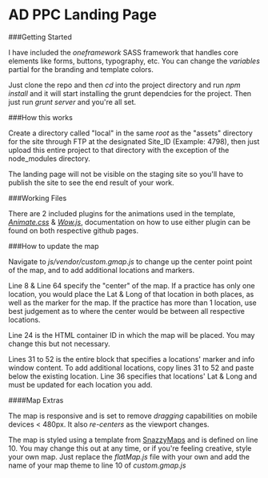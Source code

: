 AD PPC Landing Page
===================

###Getting Started

I have included the _oneframework_ SASS framework that handles core elements like forms, buttons, typography, etc. 
You can change the _variables_ partial for the branding and template colors.

Just clone the repo and then _cd_ into the project directory and run _npm install_ and it will start
installing the grunt dependcies for the project. Then just run _grunt server_ and you're all set.

###How this works

Create a directory called "local" in the same _root_ as the "assets" directory for the site through FTP at the designated 
Site_ID (Example: 4798), then just upload this entire project to that directory with the exception of the node_modules
directory.

The landing page will not be visible on the staging site so you'll have to publish the site to see the end result of 
your work.

###Working Files

There are 2 included plugins for the animations used in the template, [_Animate.css_](https://github.com/daneden/animate.css) & [_Wow.js_](https://github.com/matthieua/WOW),
documentation on how to use either plugin can be found on both respective github pages.

###How to update the map 

Navigate to _js/vendor/custom.gmap.js_ to change up the center point point of the map, and to add additional locations and markers.

Line 8 & Line 64 specify the "center" of the map. If a practice has only one location, you would place the Lat & Long of
that location in both places, as well as the marker for the map. If the practice has more than 1 location, use best judgement 
as to where the center would be between all respective locations.

Line 24 is the HTML container ID in which the map will be placed. You may change this but not necessary.

Lines 31 to 52 is the entire block that specifies a locations' marker and info window content. To add additional locations, copy lines 31 to 52 and paste 
below the existing location. Line 36 specifies that locations' Lat & Long and must be updated for each location you add.

####Map Extras

The map is responsive and is set to remove _dragging_ capabilities on mobile devices < 480px. It also _re-centers_ as the
viewport changes.

The map is styled using a template from [SnazzyMaps](https://snazzymaps.com/) and is defined on line 10. You may change this out at any time, or if you're 
feeling creative, style your own map. Just replace the _flatMap.js_ file with your own and add the name of your map theme
to line 10 of _custom.gmap.js_